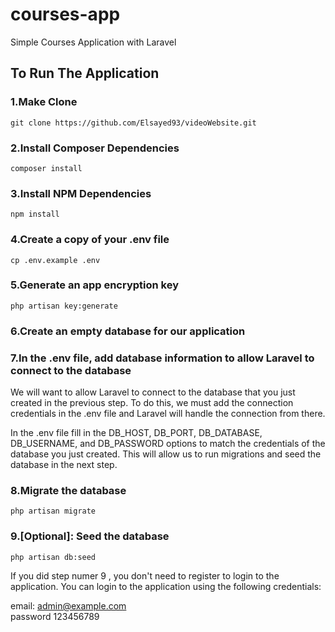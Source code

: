 # courses-app

Simple Courses Application with Laravel

## To Run The Application

### 1.Make Clone

```
git clone https://github.com/Elsayed93/videoWebsite.git
```

### 2.Install Composer Dependencies

```
composer install
```

### 3.Install NPM Dependencies

```
npm install
```

### 4.Create a copy of your .env file

```
cp .env.example .env
```

### 5.Generate an app encryption key

```
php artisan key:generate
```

### 6.Create an empty database for our application

### 7.In the .env file, add database information to allow Laravel to connect to the database

<p>
    We will want to allow Laravel to connect to the database that you just created in the previous step. To do this, we must add the connection credentials in the .env file and Laravel will handle the connection from there.

In the .env file fill in the DB_HOST, DB_PORT, DB_DATABASE, DB_USERNAME, and DB_PASSWORD options to match the credentials of the database you just created. This will allow us to run migrations and seed the database in the next step.

</p>

### 8.Migrate the database

```
php artisan migrate
```

### 9.[Optional]: Seed the database

```
php artisan db:seed
```

<p>
If you did step numer 9 , you don't need to register to login to the application.
You can login to the application using the following credentials:

email: admin@example.com <br>
password 123456789

</p>
